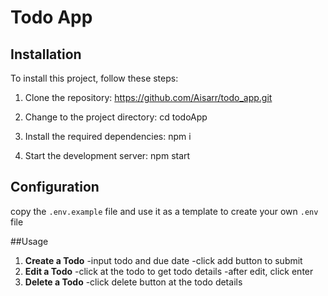 # Todo App 

## Installation

To install this project, follow these steps:

1. Clone the repository: https://github.com/Aisarr/todo_app.git


2. Change to the project directory: cd todoApp


3. Install the required dependencies: npm i


4. Start the development server: npm start



## Configuration

copy the `.env.example` file and use it as a template to create your own `.env`  file

##Usage

1. **Create a Todo**
   -input todo and due date
   -click add button to submit
2. **Edit a Todo**
   -click at the todo to get todo details
   -after edit, click enter
3. **Delete a Todo**
   -click delete button at the todo details
